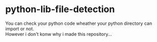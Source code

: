 # python-lib-file-detection

You can check your python code wheather your python directory can import or not.  
However i don't konw why i made this repository...
